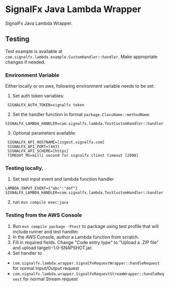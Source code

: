 # SignalFx Java Lambda Wrapper

SignalFx Java Lambda Wrapper.

## Testing
Test example is available at `com.signalfx.lambda.example.CustomHandler::handler`. Make appropriate changes if needed.

### Environment Variable
Either locally or on aws, following environment variable needs to be set:

1) Set auth token variables:
```
 SIGNALFX_AUTH_TOKEN=signalfx token
```
2) Set the handler function in format `package.ClassName::methodName`
```
SIGNALFX_LAMBDA_HANDLER=com.signalfx.lambda.TestCustomHandler::handler
```
3) Optional parameters available:
```
 SIGNALFX_API_HOSTNAME=[ingest.signalfx.com]
 SIGNALFX_API_PORT=[443]
 SIGNALFX_API_SCHEME=[https]
 TIMEOUT_MS=milli second for signalfx client timeout [2000]
```

### Testing locally.
1) Set test input event and lambda function handler
```
LAMBDA_INPUT_EVENT={"abc":"def"}
SIGNALFX_LAMBDA_HANDLER=com.signalfx.lambda.TestCustomHandler::handler
```
2) run `mvn compile exec:java`

### Testing from the AWS Console
1) Run `mvn compile package -Ptest` to package using test profile that will include runner and test handler.
2) In the AWS Console, author a Lambda function from scratch.
3) Fill in required fields. Change "Code entry type" to "Upload a .ZIP file"
and upload target/<mvn-package-name>-1.0-SNAPSHOT.jar.
4) Set handler to
- `com.signalfx.lambda.wrapper.SignalFxRequestWrapper::handleRequest` for normal Input/Output request
- `com.signalfx.lambda.wrapper.SignalFxRequestStreamWrapper::handleRequest` for normal Stream request